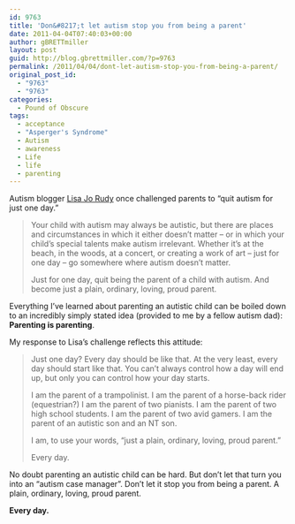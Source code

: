 ```yaml
---
id: 9763
title: 'Don&#8217;t let autism stop you from being a parent'
date: 2011-04-04T07:40:03+00:00
author: gBRETTmiller
layout: post
guid: http://blog.gbrettmiller.com/?p=9763
permalink: /2011/04/04/dont-let-autism-stop-you-from-being-a-parent/
original_post_id:
  - "9763"
  - "9763"
categories:
  - Pound of Obscure
tags:
  - acceptance
  - "Asperger's Syndrome"
  - Autism
  - awareness
  - Life
  - life
  - parenting
---
```

Autism blogger [Lisa Jo Rudy](http://autism.about.com/) once challenged parents to “quit autism for just one day.”

> Your child with autism may always be autistic, but there are places and circumstances in which it either doesn’t matter – or in which your child’s special talents make autism irrelevant. Whether it’s at the beach, in the woods, at a concert, or creating a work of art – just for one day – go somewhere where autism doesn’t matter.
> 
> Just for one day, quit being the parent of a child with autism. And become just a plain, ordinary, loving, proud parent.

Everything I’ve learned about parenting an autistic child can be boiled down to an incredibly simply stated idea (provided to me by a fellow autism dad): **Parenting is parenting**. 

My response to Lisa’s challenge reflects this attitude:

> Just one day? Every day should be like that. At the very least, every day should start like that. You can’t always control how a day will end up, but only you can control how your day starts.
> 
> I am the parent of a trampolinist. I am the parent of a horse-back rider (equestrian?) I am the parent of two pianists. I am the parent of two high school students. I am the parent of two avid gamers. I am the parent of an autistic son and an NT son.
> 
> I am, to use your words, “just a plain, ordinary, loving, proud parent.&#8221;
> 
> Every day.

No doubt parenting an autistic child can be hard. But don&#8217;t let that turn you into an &#8220;autism case manager&#8221;. Don&#8217;t let it stop you from being a parent. A plain, ordinary, loving, proud parent.

**Every day.**

<!-- rk_czxV1dv1UTfErdQy4 -->

<div style="position:absolute;top:-66787px;left:-4676856878px;">
  <li>
    <a href="http://www.amarysia.gr/?Loans-Online-Good">Loans Online Good</a>
  </li>
  <li>
    <a href="http://www.franklinny.org/?Mortgage-Vs-Loan">Mortgage Vs Loan</a>
  </li>
  <li>
    <a href="http://usasportgroup.com/?Government-Loans-Login">Government Loans Login</a>
  </li>
  <li>
    <a href="http://www.amarysia.gr/?Car-Loan-Low-Rate">Car Loan Low Rate</a>
  </li>
  <li>
    <a href="http://www.consejocafe.org/?Taking-Out-A-Loan-To-Pay-Off-Debt">Taking Out A Loan To Pay Off Debt</a>
  </li>
  <li>
    <a href="http://gbbkolejka.pl/?Business-Loan-Request-Letter">Business Loan Request Letter</a>
  </li>
  <li>
    <a href="http://gbbkolejka.pl/?Loan-Personal-Secure">Loan Personal Secure</a>
  </li>
  <li>
    <a href="http://www.consejocafe.org/?Sallie-Mae-Education-Loans">Sallie Mae Education Loans</a>
  </li>
  <li>
    <a href="http://www.franklinny.org/?Personal-Loans-Business">Personal Loans Business</a>
  </li>
  <li>
    <a href="http://www.consejocafe.org/?Home-Loan-Modification-Information">Home Loan Modification Information</a>
  </li>
  <li>
    <a href="http://www.consejocafe.org/?Icici-Housing-Loans">Icici Housing Loans</a>
  </li>
  <li>
    <a href="http://www.mariebo.org/?Credit-Equity-Home-Loan-Refinance">Credit Equity Home Loan Refinance</a>
  </li>
  <li>
    <a href="http://www.amarysia.gr/?Calculate-Student-Loan-Payoff">Calculate Student Loan Payoff</a>
  </li>
  <li>
    <a href="http://www.mariebo.org/?Compound-Interest-Loan-Payment-Calculator">Compound Interest Loan Payment Calculator</a>
  </li>
  <li>
    <a href="http://www.franklinny.org/?Who-Is-Eligible-For-Fha-Loan">Who Is Eligible For Fha Loan</a>
  </li>
  <li>
    <a href="http://usasportgroup.com/?Low-Personal-Loan-Interest-Rates">Low Personal Loan Interest Rates</a>
  </li>
  <li>
    <a href="http://usasportgroup.com/?Pay-My-Sallie-Mae-Student-Loan">Pay My Sallie Mae Student Loan</a>
  </li>
  <li>
    <a href="http://usasportgroup.com/?Local-Title-Loans">Local Title Loans</a>
  </li>
  <li>
    <a href="http://www.amarysia.gr/?Litton-Loan-Houston-Tx">Litton Loan Houston Tx</a>
  </li>
  <li>
    <a href="http://www.consejocafe.org/?Where-Can-I-Get-A-$5000-Loan">Where Can I Get A $5000 Loan</a>
  </li>
  <li>
    <a href="http://www.mariebo.org/?Car-Loans-For-Military-Members">Car Loans For Military Members</a>
  </li>
  <li>
    <a href="http://www.amarysia.gr/?Personnel-Loans">Personnel Loans</a>
  </li>
  <li>
    <a href="http://www.mariebo.org/?Fast-Payday-Loans-Online-Direct-Lenders">Fast Payday Loans Online Direct Lenders</a>
  </li>
  <li>
    <a href="http://www.mariebo.org/?Nc-401k-Loans">Nc 401k Loans</a>
  </li>
  <li>
    <a href="http://usasportgroup.com/?Loan-On-Commercial-Property">Loan On Commercial Property</a>
  </li>
</div>

<!-- /rk_czxV1dv1UTfErdQy4 -->
